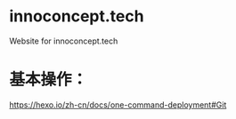 # innoconcept.tech
Website for innoconcept.tech

# 基本操作：
https://hexo.io/zh-cn/docs/one-command-deployment#Git
